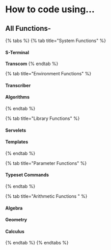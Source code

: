 # How to code using...

## All Functions-

{% tabs %}
{% tab title="System Functions" %}
#### **S-Terminal**

**Transcom**
{% endtab %}

{% tab title="Environment Functions" %}
#### Transcriber

#### Algorithms
{% endtab %}

{% tab title="Library Functions" %}
#### Servelets

#### Templates
{% endtab %}

{% tab title="Parameter Functions" %}
#### Typeset Commands
{% endtab %}

{% tab title="Arithmetic Functions " %}
#### Algebra

#### Geometry

#### Calculus
{% endtab %}
{% endtabs %}

## 


